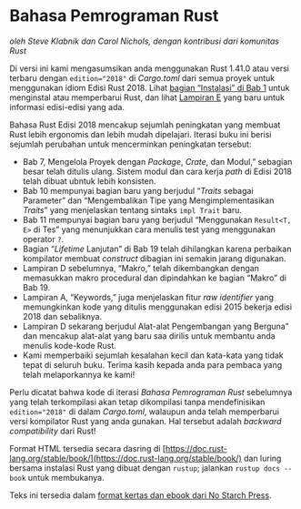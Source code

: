 # Bahasa Pemrograman Rust

*oleh Steve Klabnik dan Carol Nichols, dengan kontribusi dari komunitas Rust*

Di versi ini kami mengasumsikan anda menggunakan Rust 1.41.0 atau versi terbaru dengan 
`edition="2018"` di *Cargo.toml* dari semua proyek untuk menggunakan idiom Edisi Rust 2018. Lihat [bagian “Instalasi” di Bab 1][install]<!-- ignore -->
untuk menginstal atau memperbarui Rust, dan lihat [Lampiran E][editions]<!-- ignore--> yang baru untuk informasi edisi-edisi yang ada.

Bahasa Rust Edisi 2018 mencakup sejumlah peningkatan yang membuat Rust lebih ergonomis dan lebih mudah dipelajari. Iterasi buku ini berisi sejumlah perubahan untuk mencerminkan peningkatan tersebut:

- Bab 7, Mengelola Proyek dengan _Package_, _Crate_, dan Modul,”
  sebagian besar telah ditulis ulang. Sistem modul dan cara kerja _path_ di Edisi 2018 
  telah dibuat ubntuk lebih konsisten.
- Bab 10 mempunyai bagian baru yang berjudul “_Traits_ sebagai Parameter” dan “Mengembalikan Tipe yang Mengimplementasikan _Traits_” yang menjelaskan tentang sintaks  `impl Trait` baru.
- Bab 11 mempunyai bagian baru yang berjudul “Menggunakan `Result<T, E>` di Tes” yang 
  menunjukkan cara menulis test yang menggunakan operator `?`.
- Bagian “_Lifetime_ Lanjutan” di Bab 19 telah dihilangkan karena perbaikan kompilator
  membuat _construct_ dibagian ini semakin jarang digunakan.
- Lampiran D sebelumnya, “Makro,” telah dikembangkan dengan memasukkan makro procedural
  dan dipindahkan ke bagian “Makro” di Bab 19.
- Lampiran A, “Keywords,” juga menjelaskan fitur _raw identifier_ yang
  memungkinkan kode yang ditulis menggunakan edisi 2015 bekerja edisi 2018 dan sebaliknya.
- Lampiran D sekarang berjudul Alat-alat Pengembangan yang Berguna” dan mencakup 
  alat-alat yang baru saa dirilis untuk membantu anda menulis kode-kode Rust.
- Kami memperbaiki sejumlah kesalahan kecil dan kata-kata yang tidak tepat di seluruh buku.
  Terima kasih kepada anda para pembaca yang telah melaporkannya ke kami!

Perlu dicatat bahwa kode di iterasi *Bahasa Pemrograman Rust* sebelumnya
yang telah terkompilasi akan tetap dikompilasi tanpa mendefinisikan `edition="2018"` di dalam
*Cargo.toml*, walaupun anda telah memperbarui versi kompilator Rust yang anda gunakan. Hal tersebut adalah _backward compatibility_ dari Rust!

Format HTML tersedia secara dasring di 
[https://doc.rust-lang.org/stable/book/](https://doc.rust-lang.org/stable/book/)
dan luring bersama instalasi Rust yang dibuat dengan `rustup`; jalankan `rustup docs
--book` untuk membukanya.

Teks ini tersedia dalam [format kertas dan ebook dari No Starch
Press][nsprust].

[install]: ch01-01-installation.html
[editions]: Lampiran-05-editions.html
[nsprust]: https://nostarch.com/rust

